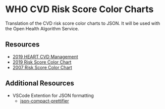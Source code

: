 # WHO CVD Risk Score Color Charts

Translation of the CVD risk score color charts to JSON. It will be used with the Open Health Algorithm Service.

## Resources

- [2019 HEART CVD Management](2019-WHO-HEARTS.pdf)
- [2019 Risk Score Color Chart](2019-WHO-Color-Chart.pdf)
- [2007 Risk Score Color Chart](2007-WHO-Color-Chart.pdf)

## Additional Resources

- VSCode Extention for JSON formatting
  - [json-compact-prettifier](https://marketplace.visualstudio.com/items?itemName=inadarei.json-compact-prettifier)
